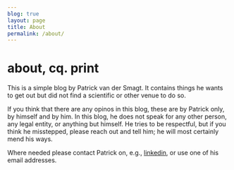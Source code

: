 ```yaml
---
blog: true
layout: page
title: About
permalink: /about/
---
```


# about, cq. print

This is a simple blog by Patrick van der Smagt.  It contains things he wants to get out but did not find a scientific or other venue to do so.

If you think that there are any opinos in this blog, these are by Patrick only, by himself and by him.  In this blog, he does not speak for any other person, any legal entity, or anything but himself.  He tries to be respectful, but if you think he misstepped, please reach out and tell him; he will most certainly mend his ways.

Where needed please contact Patrick on, e.g., [linkedin](https://linkedin.com/in/smagt/), or use one of his email addresses.
